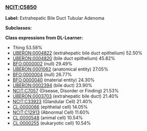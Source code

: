 
### [NCIT:C5850](http://purl.obolibrary.org/obo/NCIT_C5850)
**Label:** Extrahepatic Bile Duct Tubular Adenoma

**Subclasses:** 

**Class expressions from DL-Learner:**

- Thing 53.58%
- [UBERON:0004822](http://purl.obolibrary.org/obo/UBERON_0004822) (extrahepatic bile duct epithelium) 52.50%
- [UBERON:0004820](http://purl.obolibrary.org/obo/UBERON_0004820) (bile duct epithelium) 45.82%
- [BFO:0000002](http://purl.obolibrary.org/obo/BFO_0000002) (null) 29.49%
- [UBERON:0001062](http://purl.obolibrary.org/obo/UBERON_0001062) (anatomical entity) 27.05%
- [BFO:0000004](http://purl.obolibrary.org/obo/BFO_0000004) (null) 26.77%
- [BFO:0000040](http://purl.obolibrary.org/obo/BFO_0000040) (material entity) 24.30%
- [UBERON:0002394](http://purl.obolibrary.org/obo/UBERON_0002394) (bile duct) 23.90%
- [NCIT:C7057](http://purl.obolibrary.org/obo/NCIT_C7057) (Disease, Disorder or Finding) 21.53%
- [UBERON:0003703](http://purl.obolibrary.org/obo/UBERON_0003703) (extrahepatic bile duct) 21.40%
- [NCIT:C33923](http://purl.obolibrary.org/obo/NCIT_C33923) (Glandular Cell) 21.40%
- [CL:0000066](http://purl.obolibrary.org/obo/CL_0000066) (epithelial cell) 14.05%
- [NCIT:C12913](http://purl.obolibrary.org/obo/NCIT_C12913) (Abnormal Cell) 11.60%
- [CL:0000548](http://purl.obolibrary.org/obo/CL_0000548) (animal cell) 10.54%
- [CL:0000255](http://purl.obolibrary.org/obo/CL_0000255) (eukaryotic cell) 10.54%


